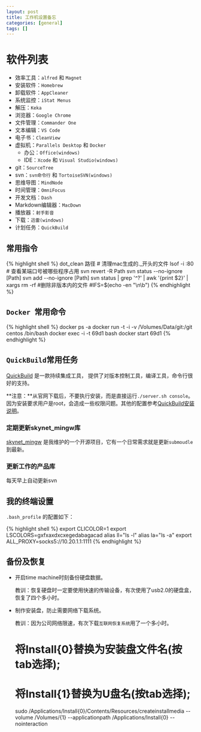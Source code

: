 ```yaml
---
layout: post
title: 工作机设置备忘
categories: [general]
tags: []
---
```


# 软件列表

* 效率工具：`alfred` 和 `Magnet`
* 安装软件：`Homebrew`
* 卸载软件：`AppCleaner`
* 系统监控：`iStat Menus`
* 解压：`Keka`
* 浏览器：`Google Chrome`
* 文件管理：`Commander One`
* 文本编辑：`VS Code`
* 电子书：`CleanView`
* 虚拟机：`Parallels Desktop` 和 `Docker`
  * 办公：`Office(windows)`
  * IDE：`Xcode` 和 `Visual Studio(windows)`
* git：`SourceTree`
* svn：`svn命令行` 和 `TortoiseSVN(windows)`
* 思维导图：`MindNode`
* 时间管理：`OmniFocus`
* 开发文档：`Dash`
* Markdown编辑器：`MacDown`
* 播放器：`射手影音`
* 下载：`迅雷(windows)`
* 计划任务：`QuickBuild`

## 常用指令

{% highlight shell %}
dot_clean 路径 # 清理mac生成的._开头的文件
lsof -i :80 # 查看某端口号被哪些程序占用
svn revert -R Path 
svn status --no-ignore [Path]
svn add --no-ignore [Path]
svn status | grep '^?' | awk '{print $2}' | xargs rm -rf #删除非版本内的文件 #IFS=$(echo -en "\n\b")
{% endhighlight %}	

## `Docker `常用命令

{% highlight shell %}
docker ps -a
docker run -t -i -v /Volumes/Data/git:/git centos /bin/bash
docker exec -i -t 69d1 bash
docker start 69d1
{% endhighlight %}	

## `QuickBuild`常用任务
[QuickBuild](http://www.pmease.com/) 是一款持续集成工具，
提供了对版本控制工具，编译工具，命令行很好的支持。

**注意：**从官网下载后，不要执行安装，而是直接运行`./server.sh console`。因为安装要求用户是root，会造成一些权限问题。其他的配置参考[QuickBuild安装说明](http://pureivan.blog.51cto.com/2035414/1607215)。

### 定期更新skynet_mingw库
[skynet_mingw](https://github.com/dpull/skynet-mingw) 是我维护的一个开源项目，它有一个日常需求就是更新`submoudle`到最新。

### 更新工作的产品库
每天早上自动更新svn

## 我的终端设置

`.bash_profile` 的配置如下：

{% highlight shell %}
export CLICOLOR=1
export LSCOLORS=gxfxaxdxcxegedabagacad
alias ll="ls -l"
alias la="ls -a"
export ALL_PROXY=socks5://10.20.1.1:1111
{% endhighlight %}

## 备份及恢复

* 开启time machine时刻备份硬盘数据。

  教训：恢复硬盘时一定要使用快速的传输设备，有次使用了usb2.0的硬盘盒，恢复了四个多小时。

* 制作安装盘，防止需要网络下载系统。

  教训：因为公司网络限速，有次下载`互联网恢复系统`用了一个多小时。


  	# 将Install{0}替换为安装盘文件名(按tab选择);
  	# 将Install{1}替换为U盘名(按tab选择);
  	sudo /Applications/Install{0}/Contents/Resources/createinstallmedia --volume /Volumes/{1} --applicationpath /Applications/Install{0} --nointeraction 